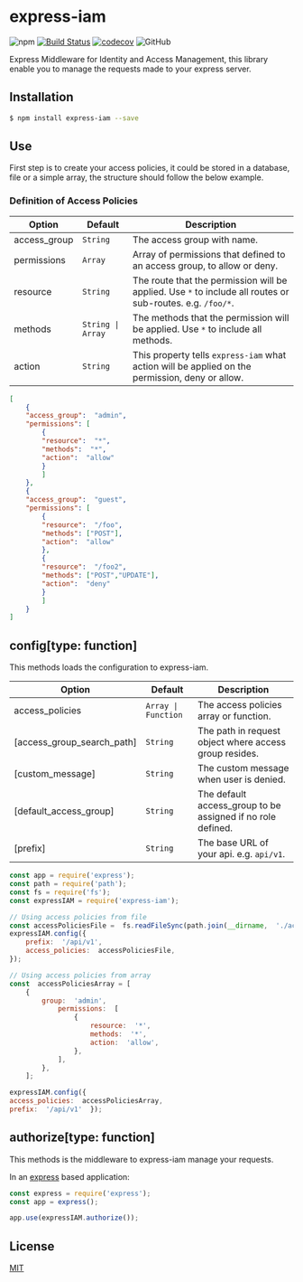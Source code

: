 #  express-iam

  
![npm](https://img.shields.io/npm/v/express-iam)
[![Build Status](https://travis-ci.org/leonardofurnielis/express-iam.svg?branch=master)](https://travis-ci.org/leonardofurnielis/express-iam)
[![codecov](https://codecov.io/gh/leonardofurnielis/express-iam/branch/master/graph/badge.svg?token=MKNBSDCL7N)](https://codecov.io/gh/leonardofurnielis/express-iam)
![GitHub](https://img.shields.io/github/license/leonardofurnielis/express-iam)

  

Express Middleware for Identity and Access Management, this library enable you to manage the requests made to your express server.

  

##  Installation

  
  ```bash
$ npm install express-iam --save

```
  

##  Use

  

First step is to create your access policies, it could be stored in a database, file or a simple array, the structure should follow the below example.

  

### Definition of Access Policies

| Option | Default | Description |
| ------ |---------| ------------ |
| access_group | `String` | The access group with name. |
| permissions | `Array` | Array of permissions that defined to an access group, to allow or deny. |
| resource | `String` | The route that the permission will be applied. Use `*` to include all routes or sub-routes. e.g. `/foo/*`. |
| methods | `String \| Array` | The methods that the permission will be applied. Use `*` to include all methods. |
| action | `String` | This property tells `express-iam` what action will be applied on the permission, deny or allow. |
  
```json
[
	{
	"access_group":  "admin",
	"permissions": [
		{
		"resource":  "*",
		"methods":  "*",
		"action":  "allow"
		}
		]
	},
	{
	"access_group":  "guest",
	"permissions": [
		{
		"resource":  "/foo",
		"methods": ["POST"],
		"action":  "allow"
		},
		{
		"resource":  "/foo2",
		"methods": ["POST","UPDATE"],
		"action":  "deny"
		}
		]
 	}
]

```


## config\[type: function]
This methods loads the configuration to express-iam.

| Option | Default | Description |
| ------ |---------| ------------ |
| access_policies | `Array \| Function` | The access policies array or function. |
| [access_group_search_path] | `String` | The path in request object where access group resides. |
| [custom_message] | `String` | The custom message when user is denied. |
| [default_access_group] | `String` | The default access_group to be assigned if no role defined. |
| [prefix] | `String` | The base URL of your api. e.g. `api/v1`. |
  


```js
const app = require('express');
const path = require('path');
const fs = require('fs');
const expressIAM = require('express-iam');

// Using access policies from file
const accessPoliciesFile =  fs.readFileSync(path.join(__dirname,  './access-policies/access-policies.json'));
expressIAM.config({
	prefix:  '/api/v1',
	access_policies:  accessPoliciesFile,
});

// Using access policies from array
const  accessPoliciesArray = [
	{
		group:  'admin',
			permissions:  [
				{
					resource:  '*',
					methods:  '*',
					action:  'allow',
				},
			],
		},
	];

expressIAM.config({  
access_policies:  accessPoliciesArray,  
prefix:  '/api/v1'  });
```

## authorize\[type: function]
This methods is the middleware to express-iam manage your requests.

In an [express](https://www.npmjs.com/package/express) based application:

```js
const express = require('express');
const app = express();

app.use(expressIAM.authorize());

```

##  License

  
[MIT](LICENSE)
